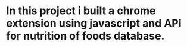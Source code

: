 # In this project i built a chrome extension using javascript and API for nutrition of foods database.
